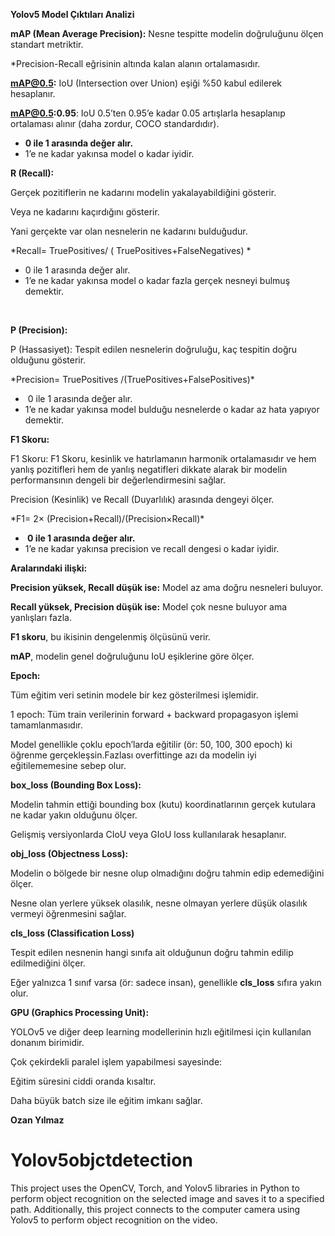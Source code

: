 **Yolov5 Model Çıktıları Analizi**

**mAP (Mean Average Precision):** Nesne tespitte modelin doğruluğunu ölçen standart metriktir.

\*Precision-Recall eğrisinin altında kalan alanın ortalamasıdır.

**mAP@0.5:** IoU (Intersection over Union) eşiği %50 kabul edilerek hesaplanır.

**mAP@0.5:0.95**: IoU 0.5’ten 0.95’e kadar 0.05 artışlarla hesaplanıp ortalaması alınır (daha zordur, COCO standardıdır).

- **0 ile 1 arasında değer alır.**
- 1’e ne kadar yakınsa model o kadar iyidir.

**R (Recall):**

Gerçek pozitiflerin ne kadarını modelin yakalayabildiğini gösterir.

Veya ne kadarını kaçırdığını gösterir.

Yani gerçekte var olan nesnelerin ne kadarını bulduğudur.

\*Recall= TruePositives/ ( TruePositives+FalseNegatives) \*

- 0 ile 1 arasında değer alır.
- 1’e ne kadar yakınsa model o kadar fazla gerçek nesneyi bulmuş demektir.

​

**P (Precision):**

P (Hassasiyet): Tespit edilen nesnelerin doğruluğu, kaç tespitin doğru olduğunu gösterir.

\*Precision= TruePositives /(TruePositives+FalsePositives)\*

- ​ 0 ile 1 arasında değer alır.
- 1’e ne kadar yakınsa model bulduğu nesnelerde o kadar az hata yapıyor demektir.

**F1 Skoru:**

F1 Skoru: F1 Skoru, kesinlik ve hatırlamanın harmonik ortalamasıdır ve hem yanlış pozitifleri hem de yanlış negatifleri dikkate alarak bir modelin performansının dengeli bir değerlendirmesini sağlar.

Precision (Kesinlik) ve Recall (Duyarlılık) arasında dengeyi ölçer.

\*F1= 2× (Precision+Recall)/(Precision×Recall)\*

- **​ 0 ile 1 arasında değer alır.**
- 1’e ne kadar yakınsa precision ve recall dengesi o kadar iyidir.

**Aralarındaki ilişki:**

**Precision yüksek, Recall düşük ise:** Model az ama doğru nesneleri buluyor.

**Recall yüksek, Precision düşük ise:** Model çok nesne buluyor ama yanlışları fazla.

**F1 skoru**, bu ikisinin dengelenmiş ölçüsünü verir.

**mAP**, modelin genel doğruluğunu IoU eşiklerine göre ölçer.

**Epoch:**

Tüm eğitim veri setinin modele bir kez gösterilmesi işlemidir.

1 epoch: Tüm train verilerinin forward + backward propagasyon işlemi tamamlanmasıdır.

Model genellikle çoklu epoch’larda eğitilir (ör: 50, 100, 300 epoch) ki öğrenme gerçekleşsin.Fazlası overfittinge azı da modelin iyi eğitilememesine sebep olur.

**box_loss (Bounding Box Loss):**

Modelin tahmin ettiği bounding box (kutu) koordinatlarının gerçek kutulara ne kadar yakın olduğunu ölçer.

Gelişmiş versiyonlarda CIoU veya GIoU loss kullanılarak hesaplanır.

**obj_loss (Objectness Loss):**

Modelin o bölgede bir nesne olup olmadığını doğru tahmin edip edemediğini ölçer.

Nesne olan yerlere yüksek olasılık, nesne olmayan yerlere düşük olasılık vermeyi öğrenmesini sağlar.

**cls_loss (Classification Loss)**

Tespit edilen nesnenin hangi sınıfa ait olduğunun doğru tahmin edilip edilmediğini ölçer.

Eğer yalnızca 1 sınıf varsa (ör: sadece insan), genellikle **cls_loss** sıfıra yakın olur.

**GPU (Graphics Processing Unit):**

YOLOv5 ve diğer deep learning modellerinin hızlı eğitilmesi için kullanılan donanım birimidir.

Çok çekirdekli paralel işlem yapabilmesi sayesinde:

Eğitim süresini ciddi oranda kısaltır.

Daha büyük batch size ile eğitim imkanı sağlar.

**Ozan Yılmaz**



# Yolov5objctdetection
This project uses the OpenCV, Torch, and Yolov5 libraries in Python to perform object recognition on the selected image and saves it to a specified path. Additionally, this project connects to the computer camera using Yolov5 to perform object recognition on the video.
